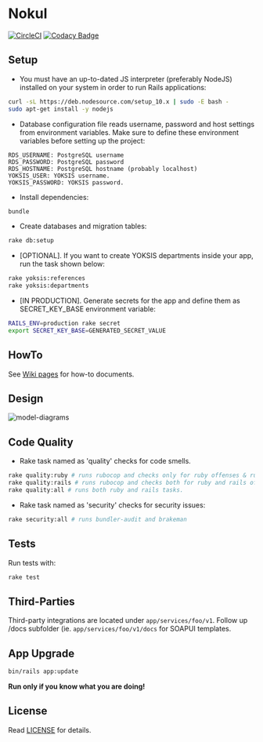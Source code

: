 # Nokul

[![CircleCI](https://circleci.com/gh/omu/nokul/tree/master.svg?style=svg&circle-token=a25e63abc0e1e6c074750d9b2ce5396e3e279d82)](https://circleci.com/gh/omu/nokul/tree/master) [![Codacy Badge](https://api.codacy.com/project/badge/Grade/6578e7454b81431aa0e0fe74e9cce9c9)](https://www.codacy.com?utm_source=github.com&amp;utm_medium=referral&amp;utm_content=omu/nokul&amp;utm_campaign=Badge_Grade)

## Setup

- You must have an up-to-dated JS interpreter (preferably NodeJS) installed on your system in order to run Rails applications:

```bash
curl -sL https://deb.nodesource.com/setup_10.x | sudo -E bash -
sudo apt-get install -y nodejs
```

- Database configuration file reads username, password and host settings from environment variables. Make sure to define these environment variables before setting up the project:

```
RDS_USERNAME: PostgreSQL username
RDS_PASSWORD: PostgreSQL password
RDS_HOSTNAME: PostgreSQL hostname (probably localhost)
YOKSIS_USER: YOKSIS username.
YOKSIS_PASSWORD: YOKSIS password.
```

- Install dependencies:

```bash
bundle
```

- Create databases and migration tables:

```bash
rake db:setup
```

- [OPTIONAL]. If you want to create YOKSIS departments inside your app, run the task shown below:

```bash
rake yoksis:references
rake yoksis:departments
```

- [IN PRODUCTION]. Generate secrets for the app and define them as SECRET_KEY_BASE environment variable:

```bash
RAILS_ENV=production rake secret
export SECRET_KEY_BASE=GENERATED_SECRET_VALUE
```

## HowTo

See [Wiki pages](https://github.com/omu/nokul-bati/wiki) for how-to documents.

## Design

![model-diagrams](http://i65.tinypic.com/23u370m.png)

## Code Quality

- Rake task named as 'quality' checks for code smells.

```bash
rake quality:ruby # runs rubocop and checks only for ruby offenses & runs rubycritic (rubycritic includes reek!)
rake quality:rails # runs rubocop and checks both for ruby and rails offenses
rake quality:all # runs both ruby and rails tasks.
```

- Rake task named as 'security' checks for security issues:

```bash
rake security:all # runs bundler-audit and brakeman
```

## Tests

Run tests with:

```bash
rake test
```

## Third-Parties

Third-party integrations are located under `app/services/foo/v1`. Follow up /docs subfolder (ie. `app/services/foo/v1/docs` for SOAPUI templates.

## App Upgrade


```bash
bin/rails app:update
```

**Run only if you know what you are doing!**

## License

Read [LICENSE](LICENSE.md) for details.
